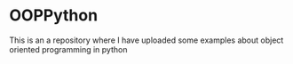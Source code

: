 # OOPPython
This is an a repository where I have uploaded some examples about object oriented programming in python
